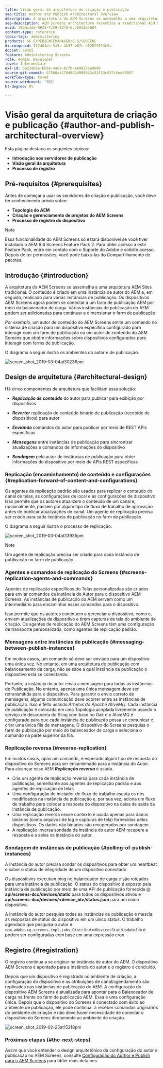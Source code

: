 ```yaml
---
title: Visão geral da arquitetura de criação e publicação
seo-title: Author and Publish Architectural Overview
description: A arquitetura do AEM Screens se assemelha a uma arquitetura AEM Sites tradicional. O conteúdo é criado em uma instância de autor do AEM e, em seguida, replicado para várias instâncias de publicação. Siga esta página para saber mais sobre a visão geral da arquitetura de criação e publicação.
seo-description: AEM Screens architecture resembles a traditional AEM Sites architecture. Content is authored on an AEM author instance and then forward-replicated to multiple publish instances. Follow this page to learn more on author and publish architectural overview.
uuid: 19bac3de-8938-4339-82f0-6ccb932b6684
content-type: reference
topic-tags: administering
products: SG_EXPERIENCEMANAGER/6.5/SCREENS
discoiquuid: 112404de-5a5a-4b37-b87c-d02029933c8a
docset: aem65
feature: Administering Screens
role: Admin, Developer
level: Intermediate
exl-id: ba23eb8e-bbde-4a6e-8cfb-ae98176ed890
source-git-commit: 67560ae17646424985032c81f33c937c6eeb5957
workflow-type: tm+mt
source-wordcount: '982'
ht-degree: 0%

---
```


# Visão geral da arquitetura de criação e publicação {#author-and-publish-architectural-overview}

Esta página destaca os seguintes tópicos:

* **Introdução aos servidores de publicação**
* **Visão geral da arquitetura**
* **Processo de registro**

## Pré-requisitos {#prerequisites}

Antes de começar a usar os servidores de criação e publicação, você deve ter conhecimento prévio sobre:

* **Topologia do AEM**
* **Criação e gerenciamento de projetos do AEM Screens**
* **Processo de registro do dispositivo**

>[!NOTE]
>
>Essa funcionalidade do AEM Screens só estará disponível se você tiver instalado o AEM 6.4 Screens Feature Pack 2. Para obter acesso a este Feature Pack, entre em contato com o Suporte do Adobe e solicite acesso. Depois de ter permissões, você pode baixá-las do Compartilhamento de pacotes.

## Introdução {#introduction}

A arquitetura do AEM Screens se assemelha a uma arquitetura AEM Sites tradicional. O conteúdo é criado em uma instância de autor do AEM e, em seguida, replicado para várias instâncias de publicação. Os dispositivos AEM Screens agora podem se conectar a um farm de publicação AEM por meio do balanceador de carga. Várias instâncias de publicação do AEM podem ser adicionadas para continuar a dimensionar o farm de publicação.

*Por exemplo*, um autor de conteúdo do AEM Screens emite um comando no sistema de criação para um dispositivo específico configurado para interagir com um farm de publicação ou um autor de conteúdo do AEM Screens que obtém informações sobre dispositivos configurados para interagir com farms de publicação.

O diagrama a seguir ilustra os ambientes do autor e de publicação.

![screen_shot_2019-03-04at30236pm](assets/screen_shot_2019-03-04at30236pm.png)

## Design de arquitetura {#architectural-design}

Há cinco componentes de arquitetura que facilitam essa solução:

* ***Replicação de conteúdo*** do autor para publicar para exibição por dispositivos

* ***Reverter*** replicação de conteúdo binário de publicação (recebido de dispositivos) para autor
* ***Enviando*** comandos do autor para publicar por meio de REST APIs específicas
* ***Mensagens*** entre instâncias de publicação para sincronizar atualizações e comandos de informações do dispositivo
* ***Sondagem*** pelo autor de instâncias de publicação para obter informações do dispositivo por meio de APIs REST específicas

### Replicação (encaminhamento) de conteúdo e configurações  {#replication-forward-of-content-and-configurations}

Os agentes de replicação padrão são usados para replicar o conteúdo do canal de telas, as configurações de local e as configurações de dispositivo. Isso permite que os autores atualizem o conteúdo de um canal e, opcionalmente, passem por algum tipo de fluxo de trabalho de aprovação antes de publicar atualizações de canal. Um agente de replicação precisa ser criado para cada instância de publicação no farm de publicação.

O diagrama a seguir ilustra o processo de replicação:

![screen_shot_2019-03-04at33935pm](assets/screen_shot_2019-03-04at33935pm.png)

>[!NOTE]
>
>Um agente de replicação precisa ser criado para cada instância de publicação no farm de publicação.

### Agentes e comandos de replicação do Screens  {#screens-replication-agents-and-commands}

Agentes de replicação específicos do Telas personalizadas são criados para enviar comandos da instância do Autor para o dispositivo AEM Screens. As instâncias de publicação do AEM servem como um intermediário para encaminhar esses comandos para o dispositivo.

Isso permite que os autores continuem a gerenciar o dispositivo, como o, enviem atualizações de dispositivo e tirem capturas de tela do ambiente de criação. Os agentes de replicação do AEM Screens têm uma configuração de transporte personalizada, como agentes de replicação padrão.

### Mensagens entre instâncias de publicação  {#messaging-between-publish-instances}

Em muitos casos, um comando só deve ser enviado para um dispositivo uma única vez. No entanto, em uma arquitetura de publicação com balanceamento de carga, não se sabe a qual instância de publicação o dispositivo está se conectando.

Portanto, a instância do autor envia a mensagem para todas as instâncias de Publicação. No entanto, apenas uma única mensagem deve ser retransmitida para o dispositivo. Para garantir o envio correto de mensagens, alguma comunicação deve ocorrer entre as instâncias de publicação. Isso é feito usando *Artemis do Apache AtiveMQ*. Cada instância de publicação é colocada em uma Topologia acoplada livremente usando o serviço de descoberta do Sling com base no Oak e o AtiveMQ é configurado para que cada instância de publicação possa se comunicar e criar uma única fila de mensagens. O dispositivo do Screens pesquisa o farm de publicação por meio do balanceador de carga e seleciona o comando na parte superior da fila.

### Replicação reversa {#reverse-replication}

Em muitos casos, após um comando, é esperado algum tipo de resposta do dispositivo do Screens para ser encaminhado para a instância do Autor. Para alcançar esse AEM ***Replicação reversa*** é usada.

* Crie um agente de replicação reversa para cada instância de publicação, semelhante aos agentes de replicação padrão e aos agentes de replicação de telas.
* Uma configuração de iniciador de fluxo de trabalho escuta os nós modificados na instância de publicação e, por sua vez, aciona um fluxo de trabalho para colocar a resposta do dispositivo na caixa de saída da instância de publicação.
* Uma replicação reversa nesse contexto é usada apenas para dados binários (como arquivos de log e capturas de tela) fornecidos pelos dispositivos. Os dados não binários são recuperados por sondagem.
* A replicação inversa sondada da instância do autor AEM recupera a resposta e a salva na instância do autor.

### Sondagem de instâncias de publicação  {#polling-of-publish-instances}

A instância do autor precisa sondar os dispositivos para obter um heartbeat e saber o status de integridade de um dispositivo conectado.

Os dispositivos executam ping no balanceador de carga e são roteados para uma instância de publicação. O status do dispositivo é exposto pela instância de publicação por meio de uma API de publicação fornecida @ **api/screens-dcc/devices/static** para todos os dispositivos ativos e **api/screens-dcc/devices/&lt;device_id>/status.json** para um único dispositivo.

A instância do autor pesquisa todas as instâncias de publicação e mescla as respostas de status do dispositivo em um único status. O trabalho agendado que pesquisa o autor é `com.adobe.cq.screens.impl.jobs.DistributedDevicesStatiUpdateJob` e podem ser configuradas com base em uma expressão cron.

## Registro {#registration}

O registro continua a se originar na instância de autor do AEM. O dispositivo AEM Screens é apontado para a instância do autor e o registro é concluído.

Depois que um dispositivo é registrado no ambiente de criação, a configuração do dispositivo e as atribuições de canal/agendamento são replicadas nas instâncias de publicação do AEM. A configuração do dispositivo AEM Screens é atualizada para apontar para o Balanceador de carga na frente do farm de publicação AEM. Essa é uma configuração única. Depois que o dispositivo do Screens é conectado com êxito ao ambiente de publicação, ele pode continuar a receber comandos originários do ambiente de criação e não deve haver necessidade de conectar o dispositivo do Screens diretamente ao ambiente de criação.

![screen_shot_2019-02-25at15218pm](assets/screen_shot_2019-02-25at15218pm.png)

### Próximas etapas {#the-next-steps}

Assim que você entender o design arquitetônico da configuração do autor e publicação no AEM Screens, consulte [Configuração do Author e Publish para o AEM Screens](author-and-publish.md) para obter mais detalhes.
